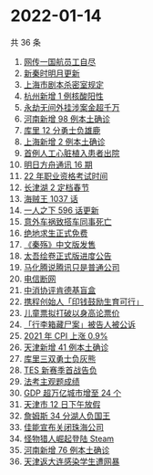 # 2022-01-14

共 36 条

<!-- BEGIN ZHIHUSEARCH -->
<!-- 最后更新时间 Fri Jan 14 2022 16:11:57 GMT+0800 (China Standard Time) -->
1. [网传一国航员工自尽](https://www.zhihu.com/search?q=国航员工自尽)
1. [新秦时明月更新](https://www.zhihu.com/search?q=新秦时明月)
1. [上海市剧本杀密室规定](https://www.zhihu.com/search?q=剧本杀)
1. [杭州新增 1 例核酸阳性](https://www.zhihu.com/search?q=杭州疫情)
1. [永劫无间外挂涉案金超千万](https://www.zhihu.com/search?q=永劫无间)
1. [河南新增 98 例本土确诊](https://www.zhihu.com/search?q=河南疫情)
1. [库里 12 分勇士负雄鹿](https://www.zhihu.com/search?q=勇士)
1. [上海新增 2 例本土确诊](https://www.zhihu.com/search?q=上海疫情)
1. [首例人工心脏植入患者出院](https://www.zhihu.com/search?q=人工心脏)
1. [明日方舟通讯 16 期](https://www.zhihu.com/search?q=明日方舟)
1. [22 年职业资格考试时间](https://www.zhihu.com/search?q=职业资格考试时间)
1. [长津湖 2 定档春节](https://www.zhihu.com/search?q=水门桥)
1. [海贼王 1037 话](https://www.zhihu.com/search?q=海贼王)
1. [一人之下 596 话更新](https://www.zhihu.com/search?q=一人之下)
1. [意外车祸致搭车同事死亡](https://www.zhihu.com/search?q=搭车死亡)
1. [绝地求生正式免费](https://www.zhihu.com/search?q=绝地求生)
1. [《秦殇》中文版发售](https://www.zhihu.com/search?q=秦殇)
1. [太吾绘卷正式版进度公告](https://www.zhihu.com/search?q=太吾绘卷)
1. [马化腾说腾讯只是普通公司](https://www.zhihu.com/search?q=马化腾)
1. [电信断网](https://www.zhihu.com/search?q=电信断网)
1. [中消协评肯德基盲盒](https://www.zhihu.com/search?q=肯德基盲盒)
1. [携程创始人「印钱鼓励生育可行」](https://www.zhihu.com/search?q=携程创始人)
1. [儿童票拟打破以身高论票价](https://www.zhihu.com/search?q=儿童票)
1. [「行李箱藏尸案」被告人被公诉](https://www.zhihu.com/search?q=行李箱藏尸案)
1. [2021 年 CPI 上涨 0.9% ](https://www.zhihu.com/search?q=2021cpi)
1. [天津新增 41 例本土确诊](https://www.zhihu.com/search?q=天津疫情)
1. [库里三双勇士负灰熊](https://www.zhihu.com/search?q=勇士)
1. [TES 新赛季首战告负](https://www.zhihu.com/search?q=tes)
1. [法考主观题成绩](https://www.zhihu.com/search?q=法考主观题)
1. [GDP 超万亿城市增至 24 个](https://www.zhihu.com/search?q=GDP超万亿城市)
1. [天津市 12 日下午放假](https://www.zhihu.com/search?q=天津放假)
1. [詹姆斯 34 分湖人负国王](https://www.zhihu.com/search?q=湖人)
1. [佳能宣布关闭珠海公司](https://www.zhihu.com/search?q=佳能)
1. [怪物猎人崛起登陆 Steam](https://www.zhihu.com/search?q=怪物猎人崛起)
1. [河南新增 76 例本土确诊](https://www.zhihu.com/search?q=河南疫情)
1. [天津返大连感染学生遭网暴](https://www.zhihu.com/search?q=感染学生被网暴)
<!-- END ZHIHUSEARCH -->
